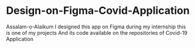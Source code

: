 # Design-on-Figma-Covid-Application
Assalam-o-Alaikum I designed this app on Figma during my internship this is one of my projects
And its code available on the repositories of Covid-19 Application
